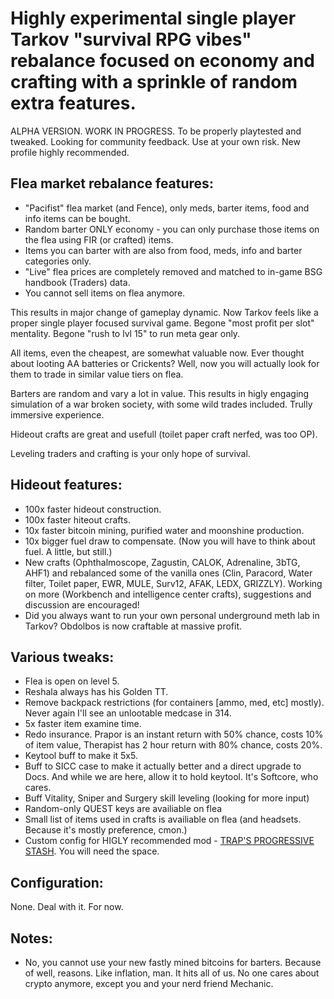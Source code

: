 # Highly experimental single player Tarkov "survival RPG vibes" rebalance focused on economy and crafting with a sprinkle of random extra features. 

ALPHA VERSION. WORK IN PROGRESS. To be properly playtested and tweaked. Looking for community feedback. Use at your own risk. New profile highly recommended. 

## Flea market rebalance features: 
- "Pacifist" flea market (and Fence), only meds, barter items, food and info items can be bought.
- Random barter ONLY economy - you can only purchase those items on the flea using FIR (or crafted) items.
- Items you can barter with are also from food, meds, info and barter categories only. 
- "Live" flea prices are completely removed and matched to in-game BSG handbook (Traders) data. 
- You cannot sell items on flea anymore. 

This results in major change of gameplay dynamic. 
Now Tarkov feels like a proper single player focused survival game.
Begone "most profit per slot" mentality.
Begone "rush to lvl 15" to run meta gear only.

All items, even the cheapest, are somewhat valuable now. 
Ever thought about looting AA batteries or Crickents? 
Well, now you will actually look for them to trade in similar value tiers on flea. 

Barters are random and vary a lot in value. 
This results in higly engaging simulation of a war broken society, with some wild trades included. 
Trully immersive experience.

Hideout crafts are great and usefull (toilet paper craft nerfed, was too OP).

Leveling traders and crafting is your only hope of survival. 

## Hideout features:
- 100x faster hideout construction.
- 100x faster hiteout crafts.
- 10x faster bitcoin mining, purified water and moonshine production.
- 10x bigger fuel draw to compensate. (Now you will have to think about fuel. A little, but still.)
- New crafts (Ophthalmoscope, Zagustin, CALOK, Adrenaline, 3bTG, AHF1) and rebalanced some of the vanilla ones (Clin, Paracord, Water filter, Toilet paper, EWR, MULE, Surv12, AFAK, LEDX, GRIZZLY). Working on more (Workbench and intelligence center crafts), suggestions and discussion are encouraged!
- Did you always want to run your own personal underground meth lab in Tarkov? Obdolbos is now craftable at massive profit. 

## Various tweaks:
- Flea is open on level 5.
- Reshala always has his Golden TT.
- Remove backpack restrictions (for containers [ammo, med, etc] mostly). Never again I'll see an unlootable medcase in 314.
- 5x faster item examine time.
- Redo insurance. Prapor is an instant return with 50% chance, costs 10% of item value, Therapist has 2 hour return with 80% chance, costs 20%.
- Keytool buff to make it 5x5.
- Buff to SICC case to make it actually better and a direct upgrade to Docs. And while we are here, allow it to hold keytool. It's Softcore, who cares.
- Buff Vitality, Sniper and Surgery skill leveling (looking for more input)
- Random-only QUEST keys are availiable on flea
- Small list of items used in crafts is availiable on flea (and headsets. Because it's mostly preference, cmon.)
- Custom config for HIGLY recommended mod - [TRAP'S PROGRESSIVE STASH](https://hub.sp-tarkov.com/files/file/917-trap-s-progressive-stash-3-4-0-temp). You will need the space.

## Configuration:
None. Deal with it. For now. 

## Notes:
- No, you cannot use your new fastly mined bitcoins for barters. Because of well, reasons. Like inflation, man. It hits all of us. No one cares about crypto anymore, except you and your nerd friend Mechanic. 
